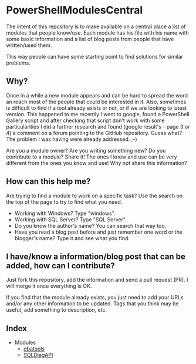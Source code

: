 # PowerShellModulesCentral

The intent of this repository is to make available on a central place a list of modules that people know/use.
Each module has his file with his name with some basic information and a list of blog posts from people that have written/used them.

This way people can have some starting point to find solutions for similar problems.

## Why?
Once in a while a new module appears and can be hard to spread the word an reach most of the people that could be interested in it. 
Also, sometimes is difficult to find if a tool already exists or not, or if we are looking to latest version. This happened to me recently I went to google, found a PowerShell Gallery script and after checking that script don't work with some particularities I did a further research and found (google result's - page 3 or 4) a comment on a forum pointing to the GitHub repository. Guess what? The problem I was having were already addressed. ;-)

Are you a module owner? Are you writing something new? Do you contribute to a module? Share it!
The ones I know and use can be very different from the ones you know and use! Why not share this information?

## How can this help me?
Are trying to find a module to work on a specific task? Use the search on the top of the page to try to find what you need. 
* Working with Windows? Type "windows".  
* Working with SQL Server? Type "SQL Server".  
* Do you know the author's name? You can search that way too.  
* Have you read a blog post before and just remember one word or the blogger's name? Type it and see what you find.  

## I have/know a information/blog post that can be added, how can I contribute?
Just fork this repository, add the information and send a pull request (PR).
I will merge it once everything is OK.

If you find that the module already exists, you just need to add your URLs and/or any other information to be updated. Tags that you think may be useful, add something to description, etc.

## Index
* Modules
  * [dbatools](https://github.com/ClaudioESSilva/PowerShellModulesCentral/tree/master/Modules/dbatools.md)
  * [SQLDiagAPI](https://github.com/ClaudioESSilva/PowerShellModulesCentral/tree/master/Modules/SQLDiagAPI.md)
